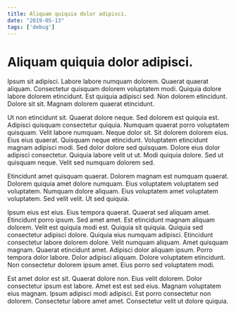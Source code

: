 ```yaml
---
title: Aliquam quiquia dolor adipisci.
date: "2019-05-13"
tags: ['debug']
---
```


# Aliquam quiquia dolor adipisci.

Ipsum sit adipisci. Labore labore numquam dolorem. Quaerat quaerat aliquam. Consectetur quisquam dolorem voluptatem modi. Quiquia dolore labore dolorem etincidunt. Est quiquia adipisci sed. Non dolorem etincidunt. Dolore sit sit. Magnam dolorem quaerat etincidunt.

Ut non etincidunt sit. Quaerat dolore neque. Sed dolorem est quiquia est. Adipisci quisquam consectetur quiquia. Numquam quaerat porro voluptatem quisquam. Velit labore numquam. Neque dolor sit. Sit dolorem dolorem eius. Eius eius quaerat. Quisquam neque etincidunt. Voluptatem etincidunt magnam adipisci modi. Sed dolor dolore sed quisquam. Dolore eius dolor adipisci consectetur. Quiquia labore velit ut ut. Modi quiquia dolore. Sed ut quisquam neque. Velit sed numquam dolorem sed.

Etincidunt amet quisquam quaerat. Dolorem magnam est numquam quaerat. Dolorem quiquia amet dolore numquam. Eius voluptatem voluptatem sed voluptatem. Numquam dolore aliquam. Eius voluptatem amet voluptatem voluptatem. Sed velit velit. Ut sed quiquia.

Ipsum eius est eius. Eius tempora quaerat. Quaerat sed aliquam amet. Etincidunt porro ipsum. Sed amet amet. Est etincidunt magnam aliquam dolorem. Velit est quiquia modi est. Quiquia sit quiquia. Quiquia sed consectetur adipisci dolore. Quiquia eius numquam adipisci. Etincidunt consectetur labore dolorem dolore. Velit numquam aliquam. Amet quisquam magnam. Quaerat etincidunt amet. Adipisci dolor aliquam ipsum. Porro tempora dolor labore. Dolor adipisci aliquam. Dolore voluptatem etincidunt. Non consectetur dolorem ipsum amet. Eius porro sed voluptatem modi.

Est amet dolor est sit. Quaerat dolore non. Eius velit dolorem. Dolor consectetur ipsum est labore. Amet est est sed eius. Magnam voluptatem eius magnam. Ipsum adipisci modi adipisci. Est porro consectetur non dolorem. Consectetur labore amet amet. Consectetur velit ut dolore quiquia.
